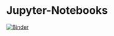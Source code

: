 # Jupyter-Notebooks

[![Binder](https://mybinder.org/badge_logo.svg)](https://mybinder.org/v2/gh/Agnieszka-PK/Jupyter-Notebooks/master)

